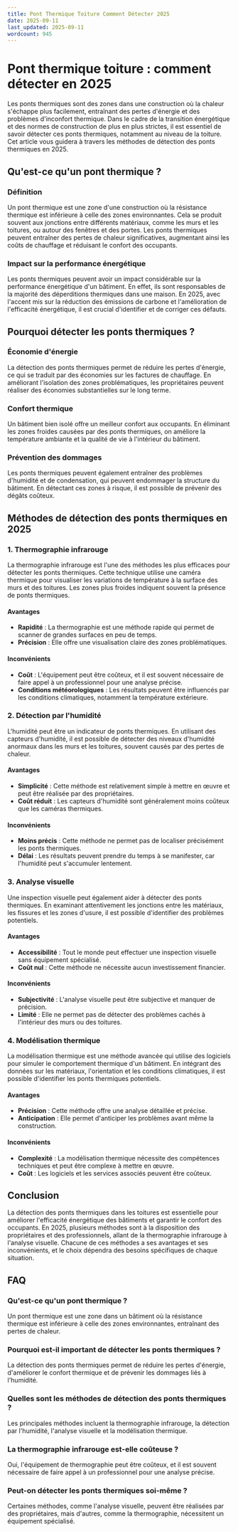 ```yaml
---
title: Pont Thermique Toiture Comment Détecter 2025
date: 2025-09-11
last_updated: 2025-09-11
wordcount: 945
---
```


# Pont thermique toiture : comment détecter en 2025

Les ponts thermiques sont des zones dans une construction où la chaleur s'échappe plus facilement, entraînant des pertes d'énergie et des problèmes d'inconfort thermique. Dans le cadre de la transition énergétique et des normes de construction de plus en plus strictes, il est essentiel de savoir détecter ces ponts thermiques, notamment au niveau de la toiture. Cet article vous guidera à travers les méthodes de détection des ponts thermiques en 2025.

## Qu'est-ce qu'un pont thermique ?

### Définition

Un pont thermique est une zone d'une construction où la résistance thermique est inférieure à celle des zones environnantes. Cela se produit souvent aux jonctions entre différents matériaux, comme les murs et les toitures, ou autour des fenêtres et des portes. Les ponts thermiques peuvent entraîner des pertes de chaleur significatives, augmentant ainsi les coûts de chauffage et réduisant le confort des occupants.

### Impact sur la performance énergétique

Les ponts thermiques peuvent avoir un impact considérable sur la performance énergétique d'un bâtiment. En effet, ils sont responsables de la majorité des déperditions thermiques dans une maison. En 2025, avec l'accent mis sur la réduction des émissions de carbone et l'amélioration de l'efficacité énergétique, il est crucial d'identifier et de corriger ces défauts.

## Pourquoi détecter les ponts thermiques ?

### Économie d'énergie

La détection des ponts thermiques permet de réduire les pertes d'énergie, ce qui se traduit par des économies sur les factures de chauffage. En améliorant l'isolation des zones problématiques, les propriétaires peuvent réaliser des économies substantielles sur le long terme.

### Confort thermique

Un bâtiment bien isolé offre un meilleur confort aux occupants. En éliminant les zones froides causées par des ponts thermiques, on améliore la température ambiante et la qualité de vie à l'intérieur du bâtiment.

### Prévention des dommages

Les ponts thermiques peuvent également entraîner des problèmes d'humidité et de condensation, qui peuvent endommager la structure du bâtiment. En détectant ces zones à risque, il est possible de prévenir des dégâts coûteux.

## Méthodes de détection des ponts thermiques en 2025

### 1. Thermographie infrarouge

La thermographie infrarouge est l'une des méthodes les plus efficaces pour détecter les ponts thermiques. Cette technique utilise une caméra thermique pour visualiser les variations de température à la surface des murs et des toitures. Les zones plus froides indiquent souvent la présence de ponts thermiques.

#### Avantages

- **Rapidité** : La thermographie est une méthode rapide qui permet de scanner de grandes surfaces en peu de temps.
- **Précision** : Elle offre une visualisation claire des zones problématiques.

#### Inconvénients

- **Coût** : L'équipement peut être coûteux, et il est souvent nécessaire de faire appel à un professionnel pour une analyse précise.
- **Conditions météorologiques** : Les résultats peuvent être influencés par les conditions climatiques, notamment la température extérieure.

### 2. Détection par l'humidité

L'humidité peut être un indicateur de ponts thermiques. En utilisant des capteurs d'humidité, il est possible de détecter des niveaux d'humidité anormaux dans les murs et les toitures, souvent causés par des pertes de chaleur.

#### Avantages

- **Simplicité** : Cette méthode est relativement simple à mettre en œuvre et peut être réalisée par des propriétaires.
- **Coût réduit** : Les capteurs d'humidité sont généralement moins coûteux que les caméras thermiques.

#### Inconvénients

- **Moins précis** : Cette méthode ne permet pas de localiser précisément les ponts thermiques.
- **Délai** : Les résultats peuvent prendre du temps à se manifester, car l'humidité peut s'accumuler lentement.

### 3. Analyse visuelle

Une inspection visuelle peut également aider à détecter des ponts thermiques. En examinant attentivement les jonctions entre les matériaux, les fissures et les zones d'usure, il est possible d'identifier des problèmes potentiels.

#### Avantages

- **Accessibilité** : Tout le monde peut effectuer une inspection visuelle sans équipement spécialisé.
- **Coût nul** : Cette méthode ne nécessite aucun investissement financier.

#### Inconvénients

- **Subjectivité** : L'analyse visuelle peut être subjective et manquer de précision.
- **Limité** : Elle ne permet pas de détecter des problèmes cachés à l'intérieur des murs ou des toitures.

### 4. Modélisation thermique

La modélisation thermique est une méthode avancée qui utilise des logiciels pour simuler le comportement thermique d'un bâtiment. En intégrant des données sur les matériaux, l'orientation et les conditions climatiques, il est possible d'identifier les ponts thermiques potentiels.

#### Avantages

- **Précision** : Cette méthode offre une analyse détaillée et précise.
- **Anticipation** : Elle permet d'anticiper les problèmes avant même la construction.

#### Inconvénients

- **Complexité** : La modélisation thermique nécessite des compétences techniques et peut être complexe à mettre en œuvre.
- **Coût** : Les logiciels et les services associés peuvent être coûteux.

## Conclusion

La détection des ponts thermiques dans les toitures est essentielle pour améliorer l'efficacité énergétique des bâtiments et garantir le confort des occupants. En 2025, plusieurs méthodes sont à la disposition des propriétaires et des professionnels, allant de la thermographie infrarouge à l'analyse visuelle. Chacune de ces méthodes a ses avantages et ses inconvénients, et le choix dépendra des besoins spécifiques de chaque situation.

## FAQ

### Qu'est-ce qu'un pont thermique ?

Un pont thermique est une zone dans un bâtiment où la résistance thermique est inférieure à celle des zones environnantes, entraînant des pertes de chaleur.

### Pourquoi est-il important de détecter les ponts thermiques ?

La détection des ponts thermiques permet de réduire les pertes d'énergie, d'améliorer le confort thermique et de prévenir les dommages liés à l'humidité.

### Quelles sont les méthodes de détection des ponts thermiques ?

Les principales méthodes incluent la thermographie infrarouge, la détection par l'humidité, l'analyse visuelle et la modélisation thermique.

### La thermographie infrarouge est-elle coûteuse ?

Oui, l'équipement de thermographie peut être coûteux, et il est souvent nécessaire de faire appel à un professionnel pour une analyse précise.

### Peut-on détecter les ponts thermiques soi-même ?

Certaines méthodes, comme l'analyse visuelle, peuvent être réalisées par des propriétaires, mais d'autres, comme la thermographie, nécessitent un équipement spécialisé.